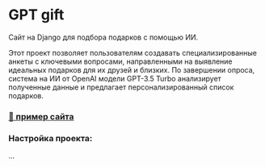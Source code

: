 # GPT gift 

Сайт на Django для подбора подарков с помощью ИИ. 

Этот проект позволяет пользователям создавать специализированные анкеты с ключевыми вопросами, направленными на выявление идеальных подарков для их друзей и близких. По завершении опроса, система на ИИ от OpenAI модели GPT-3.5 Turbo анализирует полученные данные и предлагает персонализированный список подарков.

### [👀 пример сайта](https://gpt-gift.akarmain.ru/)


### Настройка проекта:
...
